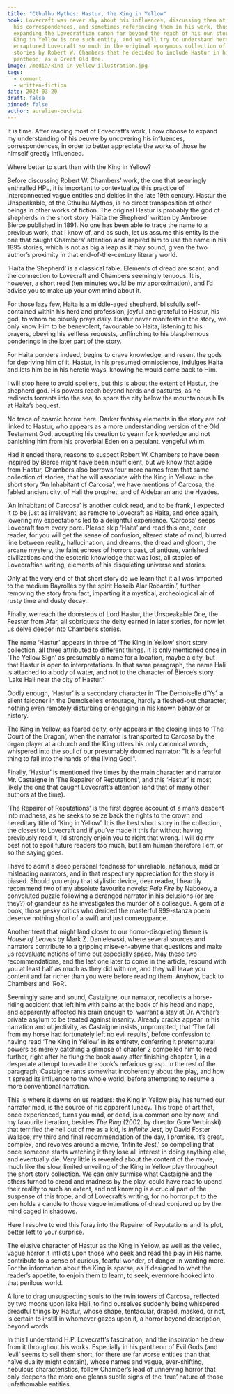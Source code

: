 ```yaml
---
title: "Cthulhu Mythos: Hastur, the King in Yellow"
hook: Lovecraft was never shy about his influences, discussing them at length in
  his correspondences, and sometimes referencing them in his work, thus
  expanding the Lovecraftian canon far beyond the reach of his own stories. The
  King in Yellow is one such entity, and we will try to understand here what
  enraptured Lovecraft so much in the original eponymous collection of short
  stories by Robert W. Chambers that he decided to include Hastur in his
  pantheon, as a Great Old One.
image: /media/kind-in-yellow-illustration.jpg
tags:
  - comment
  - written-fiction
date: 2024-03-20
draft: false
pinned: false
author: aurelien-buchatz
---
```

It is time. After reading most of Lovecraft’s work, I now choose to expand my understanding of his oeuvre by uncovering his influences, correspondences, in order to better appreciate the works of those he himself greatly influenced.

Where better to start than with the King in Yellow?

Before discussing Robert W. Chambers’ work, the one that seemingly enthralled HPL, it is important to contextualize this practice of interconnected vague entities and deities in the late 19th century. Hastur the Unspeakable, of the Cthulhu Mythos, is no direct transposition of other beings in other works of fiction. The original Hastur is probably the god of shepherds in the short story ‘Haïta the Shepherd’ written by Ambrose Bierce published in 1891. No one has been able to trace the name to a previous work, that I know of, and as such, let us assume this entity is the one that caught Chambers’ attention and inspired him to use the name in his 1895 stories, which is not as big a leap as it may sound, given the two author’s proximity in that end-of-the-century literary world.

‘Haïta the Shepherd’ is a classical fable. Elements of dread are scant, and the connection to Lovecraft and Chambers seemingly tenuous. It is, however, a short read (ten minutes would be my approximation), and I’d advise you to make up your own mind about it.

For those lazy few, Haita is a middle-aged shepherd, blissfully self-contained within his herd and profession, joyful and grateful to Hastur, his god, to whom he piously prays daily. Hastur never manifests in the story, we only know Him to be benevolent, favourable to Haita, listening to his prayers, obeying his selfless requests, unflinching to his blasphemous ponderings in the later part of the story.

For Haita ponders indeed, begins to crave knowledge, and resent the gods for depriving him of it. Hastur, in his presumed omniscience, indulges Haita and lets him be in his heretic ways, knowing he would come back to Him.

I will stop here to avoid spoilers, but this is about the extent of Hastur, the shepherd god. His powers reach beyond herds and pastures, as he redirects torrents into the sea, to spare the city below the mountainous hills at Haita’s bequest.

No trace of cosmic horror here. Darker fantasy elements in the story are not linked to Hastur, who appears as a more understanding version of the Old Testament God, accepting his creation to yearn for knowledge and not banishing him from his proverbial Eden on a petulant, vengeful whim.

Had it ended there, reasons to suspect Robert W. Chambers to have been inspired by Bierce might have been insufficient, but we know that aside from Hastur, Chambers also borrows four more names from that same collection of stories, that he will associate with the King in Yellow: in the short story ‘An Inhabitant of Carcosa’, we have mentions of Carcosa, the fabled ancient city, of Hali the prophet, and of Aldebaran and the Hyades.

‘An Inhabitant of Carcosa’ is another quick read, and to be frank, I expected it to be just as irrelevant, as remote to Lovecraft as Haita, and once again, lowering my expectations led to a delightful experience. ‘Carcosa’ seeps Lovecraft from every pore. Please skip ‘Haita’ and read this one, dear reader, for you will get the sense of confusion, altered state of mind, blurred line between reality, hallucination, and dreams, the dread and gloom, the arcane mystery, the faint echoes of horrors past, of antique, vanished civilizations and the esoteric knowledge that was lost, all staples of Lovecraftian writing, elements of his disquieting universe and stories.

Only at the very end of that short story do we learn that it all was ‘imparted to the medium Bayrolles by the spirit Hoseib Alar Robardin.’, further removing the story from fact, imparting it a mystical, archeological air of rusty time and dusty decay.

Finally, we reach the doorsteps of Lord Hastur, the Unspeakable One, the Feaster from Afar, all sobriquets the deity earned in later stories, for now let us delve deeper into Chamber’s stories.

The name ‘Hastur’ appears in three of ‘The King in Yellow’ short story collection, all three attributed to different things. It is only mentioned once in ‘The Yellow Sign’ as presumably a name for a location, maybe a city, but that Hastur is open to interpretations. In that same paragraph, the name Hali is attached to a body of water, and not to the character of Bierce’s story. ‘Lake Hali near the city of Hastur.’

Oddly enough, ‘Hastur’ is a secondary character in ‘The Demoiselle d’Ys’, a silent falconer in the Demoiselle’s entourage, hardly a fleshed-out character, nothing even remotely disturbing or engaging in his known behavior or history.

The King in Yellow, as feared deity, only appears in the closing lines to ‘The Court of the Dragon’, when the narrator is transported to Carcosa by the organ player at a church and the King utters his only canonical words, whispered into the soul of our presumably doomed narrator: "It is a fearful thing to fall into the hands of the living God!". 

Finally, ‘Hastur’ is mentioned five times by the main character and narrator Mr. Castaigne in ‘The Repairer of Reputations’, and this ‘Hastur’ is most likely the one that caught Lovecraft’s attention (and that of many other authors at the time).

‘The Repairer of Reputations’ is the first degree account of a man’s descent into madness, as he seeks to seize back the rights to the crown and hereditary title of ‘King in Yellow’. It is the best short story in the collection, the closest to Lovecraft and if you’ve made it this far without having previously read it, I’d strongly enjoin you to right that wrong. I will do my best not to spoil future readers too much, but I am human therefore I err, or so the saying goes.

I have to admit a deep personal fondness for unreliable, nefarious, mad or misleading narrators, and in that respect my appreciation for the story is biased. Should you enjoy that stylistic device, dear reader, I heartily recommend two of my absolute favourite novels: *Pale Fire* by Nabokov, a convoluted puzzle following a deranged narrator in his delusions (or are they?) of grandeur as he investigates the murder of a colleague. A gem of a book, those pesky critics who derided the masterful 999-stanza poem deserve nothing short of a swift and just comeuppance.

Another treat that might land closer to our horror-disquieting theme is *House of Leaves* by Mark Z. Danielewski, where several sources and narrators contribute to a gripping mise-en-abyme that questions and make us reevaluate notions of time but especially space. May these two recommendations, and the last one later to come in the article, resound with you at least half as much as they did with me, and they will leave you content and far richer than you were before reading them. Anyhow, back to Chambers and ‘RoR’.

Seemingly sane and sound, Castaigne, our narrator, recollects a horse-riding accident that left him with pains at the back of his head and nape, and apparently affected his brain enough to  warrant a stay at Dr. Archer’s private asylum to be treated against insanity. Already cracks appear in his narration and objectivity, as Castaigne insists, unprompted, that ‘The fall from my horse had fortunately left no evil results’, before confession to having read ‘The King in Yellow’ in its entirety, conferring it preternatural powers as merely catching a glimpse of chapter 2 compelled him to read further, right after he flung the book away after finishing chapter 1, in a desperate attempt to evade the book’s nefarious grasp. In the rest of the paragraph, Castaigne rants somewhat incoherently about the play, and how it spread its influence to the whole world, before attempting to resume a more conventional narration.

This is where it dawns on us readers: the King in Yellow play has turned our narrator mad, is the source of his apparent lunacy. This trope of art that, once experienced, turns you mad, or dead, is a common one by now, and my favourite iteration, besides *The Ring* (2002, by director Gore Verbinski) that terrified the hell out of me as a kid, is *Infinite Jest*, by David Foster Wallace, my third and final recommendation of the day, I promise. It’s great, complex, and revolves around a movie, ‘Infinite Jest,’ so compelling that once someone starts watching it they lose all interest in doing anything else, and eventually die. Very little is revealed about the content of the movie, much like the slow, limited unveiling of the King in Yellow play throughout the short story collection. We can only surmise what Castaigne and the others turned to dread and madness by the play, could have read to upend their reality to such an extent, and not knowing is a crucial part of the suspense of this trope, and of Lovecraft’s writing, for no horror put to the pen holds a candle to those vague intimations of dread conjured up by the mind caged in shadows.

Here I resolve to end this foray into the Repairer of Reputations and its plot, better left to your surprise.

The elusive character of Hastur as the King in Yellow, as well as the veiled, vague horror it inflicts upon those who seek and read the play in His name, contribute to a sense of curious, fearful wonder, of danger in wanting more. For the information about the King is sparse, as if designed to whet the reader’s appetite, to enjoin them to learn, to seek, evermore hooked into that perilous world.

A lure to drag unsuspecting souls to the twin towers of Carcosa, reflected by two moons upon lake Hali, to find ourselves suddenly being whispered dreadful things by Hastur, whose shape, tentacular, draped, masked, or not, is certain to instill in whomever gazes upon it, a horror beyond description, beyond words.

In this I understand H.P. Lovecraft’s fascination, and the inspiration he drew from it throughout his works. Especially in his pantheon of Evil Gods (and ‘evil’ seems to sell them short, for there are far worse entities than that naïve duality might contain), whose names and vague, ever-shifting, nebulous characteristics, follow Chamber’s lead of unnerving horror that only deepens the more one gleans subtle signs of the ‘true’ nature of those unfathomable entities.